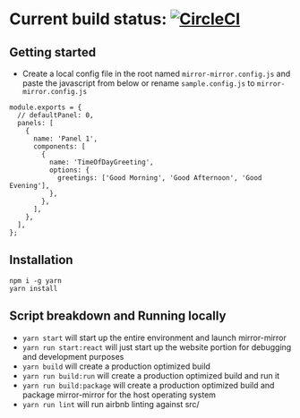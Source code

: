 # Current build status: [![CircleCI](https://circleci.com/gh/cyb3rsyph0n/mirror-mirror.svg?style=badge)](https://circleci.com/gh/cyb3rsyph0n/mirror-mirror)

## Getting started

* Create a local config file in the root named `mirror-mirror.config.js` and paste the javascript from below or rename `sample.config.js` to `mirror-mirror.config.js`

```
module.exports = {
  // defaultPanel: 0,
  panels: [
    {
      name: 'Panel 1',
      components: [
        {
          name: 'TimeOfDayGreeting',
          options: {
            greetings: ['Good Morning', 'Good Afternoon', 'Good Evening'],
          },
        },
      ],
    },
  ],
};
```

## Installation
```
npm i -g yarn
yarn install
```

## Script breakdown and Running locally
- `yarn start` will start up the entire environment and launch mirror-mirror
- `yarn run start:react` will just start up the website portion for debugging and development purposes
- `yarn build` will create a production optimized build
- `yarn run build:run` will create a production optimized build and run it
- `yarn run build:package` will create a production optimized build and package mirror-mirror for the host operating system
- `yarn run lint` will run airbnb linting against src/